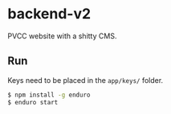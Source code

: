 # backend-v2

PVCC website with a shitty CMS.

## Run

Keys need to be placed in the `app/keys/` folder.

```sh
$ npm install -g enduro
$ enduro start
```
